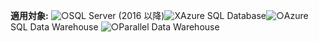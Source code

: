 <Token>**適用対象:** ![○](../includes/media/yes.png)SQL Server (2016 以降)![X](../includes/media/no.png)Azure SQL Database![○](../includes/media/yes.png)Azure SQL Data Warehouse ![○](../includes/media/yes.png)Parallel Data Warehouse </Token>